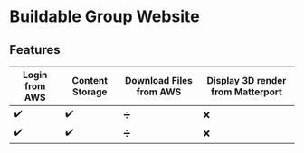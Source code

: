 # Buildable Group Website

## Features

|   Login from AWS  | Content Storage | Download Files from AWS |  Display 3D render from Matterport  |
|----------|----------|----------|------------|
| ✔️    | ✔️   | ➗  |  ❌  |
| ✔️    | ✔️   | ➗  |  ❌  |
